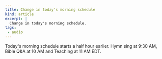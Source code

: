 ```yaml
---
title: Change in today's morning schedule
kind: article
excerpt: |
  Change in today's morning schedule.
tags:
 - audio
---
```

Today's morning schedule starts a half hour earlier. Hymn sing at 9:30 AM,
Bible Q&A at 10 AM and Teaching at 11 AM EDT.
